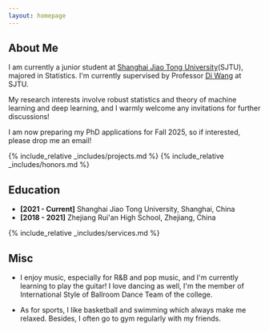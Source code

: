 ```yaml
---
layout: homepage
---
```


## About Me

I am currently a junior student at [Shanghai Jiao Tong University](https://en.sjtu.edu.cn/)(SJTU), majored in Statistics. I'm currently supervised by Professor [Di Wang](https://sites.google.com/site/statdiwang/) at SJTU.

My research interests involve robust statistics and theory of machine learning and deep learning, and I warmly welcome any invitations for further discussions!

I am now preparing my PhD applications for Fall 2025, so if interested, please drop me an email!

{% include_relative _includes/projects.md %}
{% include_relative _includes/honors.md %}

## Education

- **[2021 - Current]** Shanghai Jiao Tong University, Shanghai, China
- **[2018 - 2021]** Zhejiang Rui'an High School, Zhejiang, China


{% include_relative _includes/services.md %}

##  Misc


* I enjoy music, especially for R&B and pop music, and I'm currently learning to play the guitar! I love dancing as well, I'm the member of  International Style of Ballroom Dance Team of the college.

* As for sports, I like basketball and swimming  which always make me relaxed. Besides, I often go to gym regularly with my friends.

<center>
<script type="text/javascript" id="clustrmaps" src="//clustrmaps.com/map_v2.js?d=ocxk5zYQwMjXh85CVTjpiBQUwknd-bknfXuI4md-NL4&cl=ffffff&w=a"></script>
</center>
